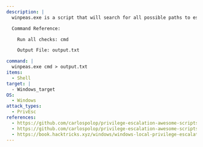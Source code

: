 ```yaml
---
description: |
  winpeas.exe is a script that will search for all possible paths to escalate privileges on Windows hosts. The below command will run all priv esc checks and store the output in a file.

  Command Reference:

  	Run all checks: cmd

  	Output File: output.txt

command: |
  winpeas.exe cmd > output.txt
items:
  - Shell
target: |
  - Windows_target
OS:
  - Windows
attack_types:
  - PrivEsc
references:
  - https://github.com/carlospolop/privilege-escalation-awesome-scripts-suite/tree/master/winPEAS
  - https://github.com/carlospolop/privilege-escalation-awesome-scripts-suite/blob/master/winPEAS/winPEASexe/README.md
  - https://book.hacktricks.xyz/windows/windows-local-privilege-escalation
---
```

